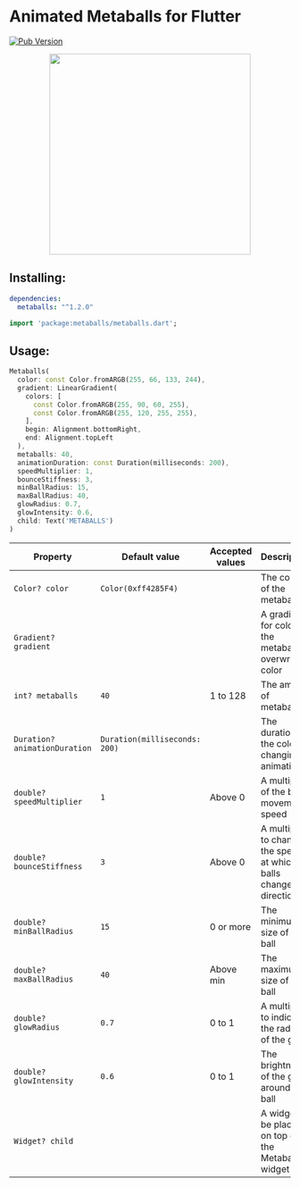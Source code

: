 <!-- 
This README describes the package. If you publish this package to pub.dev,
this README's contents appear on the landing page for your package.

For information about how to write a good package README, see the guide for
[writing package pages](https://dart.dev/guides/libraries/writing-package-pages). 

For general information about developing packages, see the Dart guide for
[creating packages](https://dart.dev/guides/libraries/create-library-packages)
and the Flutter guide for
[developing packages and plugins](https://flutter.dev/developing-packages). 
-->

# Animated Metaballs for Flutter
[![Pub Version](https://img.shields.io/pub/v/metaballs?color=3c90ff)](https://pub.dev/packages/metaballs)

<p align="center">
  <img src="https://raw.githubusercontent.com/T99Rots/readme_data/main/flutter/metaballs/metaballs.webp" width="360px">
</p>

## Installing:
```yaml
dependencies:
  metaballs: "^1.2.0"
```
```dart
import 'package:metaballs/metaballs.dart';
```
## Usage:
```dart
Metaballs(
  color: const Color.fromARGB(255, 66, 133, 244),
  gradient: LinearGradient(
    colors: [
      const Color.fromARGB(255, 90, 60, 255),
      const Color.fromARGB(255, 120, 255, 255),
    ],
    begin: Alignment.bottomRight,
    end: Alignment.topLeft
  ),
  metaballs: 40,
  animationDuration: const Duration(milliseconds: 200),
  speedMultiplier: 1,
  bounceStiffness: 3,
  minBallRadius: 15,
  maxBallRadius: 40,
  glowRadius: 0.7,
  glowIntensity: 0.6,
  child: Text('METABALLS')
)
```

| Property                      | Default value                 | Accepted values | Description                                                      |
|-------------------------------|-------------------------------|-----------------|------------------------------------------------------------------|
| `Color? color`                | `Color(0xff4285F4)`           |                 | The color of the metaballs                                       |
| `Gradient? gradient`          |                               |                 | A gradient for coloring the metaballs, overwrites color          |
| `int? metaballs`              | `40`                          | 1 to 128        | The amount of metaballs                                          |
| `Duration? animationDuration` | `Duration(milliseconds: 200)` |                 | The duration of the color changing animation                     |
| `double? speedMultiplier`     | `1`                           | Above 0         | A multiplier of the ball movement speed                          |
| `double? bounceStiffness`     | `3`                           | Above 0         | A multiplier to change the speed at which balls change direction |
| `double? minBallRadius`       | `15`                          | 0 or more       | The minimum size of a ball                                       |
| `double? maxBallRadius`       | `40`                          | Above min       | The maximum size of a ball                                       |
| `double? glowRadius`          | `0.7`                         | 0 to 1          | A multiplier to indicate the radius of the glow                  |
| `double? glowIntensity`       | `0.6`                         | 0 to 1          | The brightness of the glow around the ball                       |
| `Widget? child`               |                               |                 | A widget to be placed on top of the Metaballs widget             |